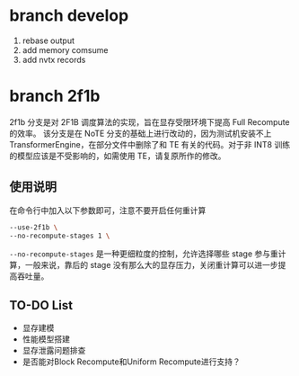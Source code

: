 # branch develop

1. rebase output
2. add memory comsume
1. add nvtx records

# branch 2f1b

2f1b 分支是对 2F1B 调度算法的实现，旨在显存受限环境下提高 Full Recompute 的效率。
该分支是在 NoTE 分支的基础上进行改动的，因为测试机安装不上 TransformerEngine，在部分文件中删除了和 TE 有关的代码。对于非 INT8 训练的模型应该是不受影响的，如需使用 TE，请复原所作的修改。

## 使用说明
在命令行中加入以下参数即可，注意不要开启任何重计算
```Bash
--use-2f1b \
--no-recompute-stages 1 \
```
`--no-recompute-stages` 是一种更细粒度的控制，允许选择哪些 stage 参与重计算，一般来说，靠后的 stage 没有那么大的显存压力，关闭重计算可以进一步提高吞吐量。

## TO-DO List
+ 显存建模
+ 性能模型搭建
+ 显存泄露问题排查
+ 是否能对Block Recompute和Uniform Recompute进行支持？